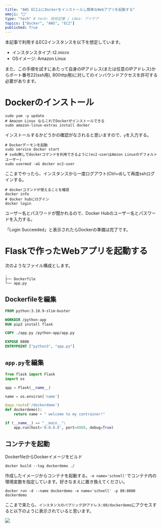 ```yaml
---
title: "AWS EC2上にDockerをインストールし簡単なWebアプリを起動する"
emoji: "🐡"
type: "tech" # tech: 技術記事 / idea: アイデア
topics: ["Docker", "AWS", "EC2"]
published: True
---
```


本記事で利用するEC2インスタンスを以下を想定しています。
- インスタンスタイプ: t2.micro
- OSイメージ: Amazon Linux

また、この手順を試すにあたって自身のIPアドレス(または任意のIPアドレス)からポート番号22(ssh用), 80(http用)に対してのインバウンドアクセスを許可する必要があります。

# Dockerのインストール

```shell
sudo yum -y update
# Amazon Linux ならこれでDockerがインストールできる
sudo amazon-linux-extras install docker
```
インストールするかどうかの確認がなされると思いますので、`y`を入力する。

```shell
# Dockerデーモンを起動
sudo service docker start
# sudo無しでdockerコマンドを利用できるように(ec2-userはAmzon Linuxのデフォルトユーザー)
sudo usermod -aG docker ec2-user
```

ここまでやったら、インスタンスから一度ログアウト(Ctrl+d)して再度sshログインする。

```shell
# dockerコマンドが使えることを確認
docker info
# docker hubにログイン
docker login
```

ユーザー名とパスワードが聞かれるので、Docker Hubのユーザー名とパスワードを入力する。

「Login Succeeded」と表示されたらDockerの準備は完了です。

# Flaskで作ったWebアプリを起動する

次のようなファイル構成とします。

```shell
.
├── Dockerfile
└── app.py
```

## Dockerfileを編集

```Dockerfile
FROM python:3.10.9-slim-buster

WORKDIR /python-app
RUN pip3 install flask

COPY ./app.py /python-app/app.py

EXPOSE 8080
ENTRYPOINT ["python3", "app.py"]
```

## `app.py`を編集

```python
from flask import Flask
import os

app = Flask(__name__)

name = os.environ['name']

@app.route('/dockerdemo')
def dockerdemo():
    return name + " welcome to my contrainer!"

if (__name__) == "__main__":
    app.run(host='0.0.0.0', port=8080, debug=True)
```

## コンテナを起動
DockerfileからDockerイメージをビルド
```shell
docker build --tag dockerdemo ./
```

作成したイメージからコンテナを起動する。`-e name='schnell'`でコンテナ内の環境変数を指定しています。好きなまえに置き換えてください。
```shell
docker run -d --name dockerdemo -e name='schnell' -p 80:8080 dockerdemo
```

ここまで来たら、`インスタンスのパブリックIPアドレス:80/dockerdemo`にアクセスすると以下のように表示されていると思います。

![](https://storage.googleapis.com/zenn-user-upload/b81c1d8c51d5-20221222.png)